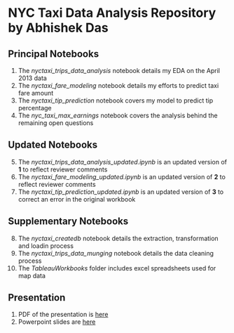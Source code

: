 # NYC Taxi Data Analysis Repository by Abhishek Das

## Principal Notebooks

1. The *nyctaxi_trips_data_analysis* notebook details my EDA on the April 2013 data
2. The *nyctaxi_fare_modeling* notebook details my efforts to predict taxi fare amount
3. The *nyctaxi_tip_prediction* notebook covers my model to predict tip percentage
4. The *nyc_taxi_max_earnings* notebook covers the analysis behind the remaining open questions

## Updated Notebooks

5. The *nyctaxi_trips_data_analysis_updated.ipynb* is an updated version of **1** to reflect reviewer comments
6. The *nyctaxi_fare_modeling_updated.ipynb* is an updated version of **2** to reflect reviewer comments
7. The *nyctaxi_tip_prediction_updated.ipynb* is an updated version of **3** to correct an error in the original workbook

## Supplementary Notebooks

8. The *nyctaxi_createdb* notebook details the extraction, transformation and loadin process
9. The *nyctaxi_trips_data_munging* notebook details the data cleaning process
10. The *TableauWorkbooks* folder includes excel spreadsheets used for map data

## Presentation

1. PDF of the presentation is [here](https://factorwonk.github.io/ADasTaxiNYC3.pdf)
2. Powerpoint slides are [here](https://factorwonk.github.io/ADasTaxiNYC3.pptx)
